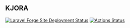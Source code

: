 ## KJORA
[![Laravel Forge Site Deployment Status](https://img.shields.io/endpoint?url=https%3A%2F%2Fforge.laravel.com%2Fsite-badges%2F9fd41c1e-c580-40f0-acd0-67c8d5acf100%3Fdate%3D1%26commit%3D1&style=plastic)](https://forge.laravel.com)
[![Actions Status](https://github.com/{owner}/{repo}/workflows/{workflow_name}/badge.svg)](https://github.com/{mahmoud-birdsol}/{kjora}/actions)
